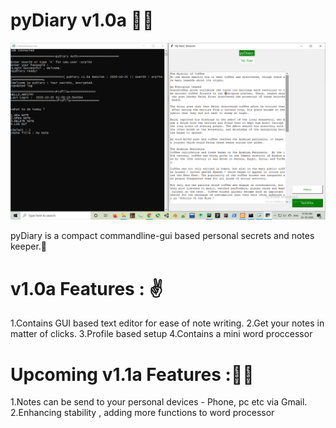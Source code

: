 # pyDiary v1.0a 🔐📔

![alt img](https://github.com/ArpitMaurya01/pyDiary/blob/main/ScreenShots/pyDiaryss.png)

pyDiary is a compact commandline-gui based personal secrets and notes keeper.💂

# v1.0a Features : ✌️ 
1.Contains GUI based text editor for ease of note writing.
2.Get your notes in matter of clicks.
3.Profile based setup
4.Contains a mini word proccessor

# Upcoming v1.1a Features :🏴‍☠️
1.Notes can be send to your personal devices - Phone, pc etc via Gmail.
2.Enhancing stability , adding more functions to word processor
